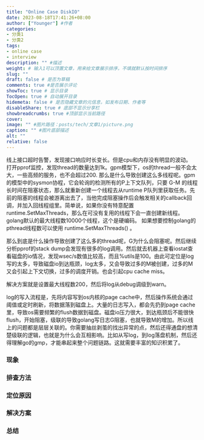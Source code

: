 ```yaml
---
title: "Online Case DiskIO"
date: 2023-08-18T17:41:26+08:00
author: ["Younger"] #作者
categories:
- 分类1
- 分类2
tags:
- online case
- interview
description: "" #描述
weight: # 输入1可以顶置文章，用来给文章展示排序，不填就默认按时间排序
slug: ""
draft: false # 是否为草稿
comments: true #是否展示评论
showToc: true # 显示目录
TocOpen: true # 自动展开目录
hidemeta: false # 是否隐藏文章的元信息，如发布日期、作者等
disableShare: true # 底部不显示分享栏
showbreadcrumbs: true #顶部显示当前路径
cover:
image: "" #图片路径：posts/tech/文章1/picture.png
caption: "" #图片底部描述
alt: ""
relative: false
---
```



线上接口超时告警，发现接口响应时长变长。但是cpu和内存没有明显的波动。
打开pprof监控，发现thread的数量达到1k。gpm模型下，os的thread一般不会太大，一些高频的服务，也不会超过200.
那么是什么导致创建这么多线程呢。gpm的模型中的sysmon协程，它会轮询的检测所有的P上下文队列，只要 G-M 的线程长时间在阻塞状态，那么就重新创建一个线程去从runtime P队列里获取任务。先前的阻塞的线程会被游离出去了，当他完成阻塞操作后会触发相关的callback回调，并加入回线程组里。简单说，如果你没有特意配置runtime.SetMaxThreads，那么在可没有复用的线程下会一直创建新线程。 golang默认的最大线程数10000个线程，这个是硬编码。 如果想要控制golang的pthread线程数可以使用 runtime.SetMaxThreads() 。

那么到底是什么操作导致创建了这么多的thread呢，G为什么会阻塞呢。然后继续分析pprof的stack dump会发现有很多的log调用。然后就去机器上查看iostat查看磁盘的io情况，发现wsec/s数值比较高，而且%utils是100。由此可定位是log写的太多，导致磁盘io到达瓶颈，log太多，又会导致过多的M被创建，过多的M又会引起上下文切换，过多的调度开销。也会引起cpu cache miss。

解决方案就是设置最大线程数200，然后将log从debug调级到warn。

log的写入流程是，先将内容写到os内核的page cache中，然后操作系统会通过阈值或定时刷新，将数据落到磁盘上。大量的日志写入，都会先扔到page cache里，导致os需要频繁的flush数据到磁盘。磁盘io压力很大，到达瓶颈后不能很快flush，开始阻塞，级联的导致golang写日志G阻塞，也就导致M的增加。所以线上的问题都是层层关联的。你需要抽丝剥茧的找出异常的点，然后还得通盘的想清楚级联的逻辑，也就是为什么会互相影响。比如从写log，到log落盘机制，然后还得理解go的gmp，才能串起来整个问题链路。这就需要丰富的知识积累了。
### 现象

### 排查方法
### 定位原因
### 解决方案
### 总结